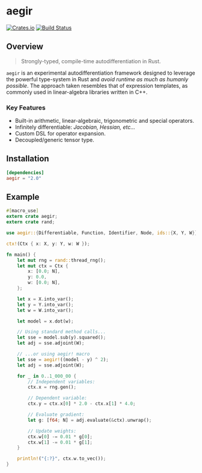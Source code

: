 # aegir

[![Crates.io](https://img.shields.io/crates/v/aegir.svg)](https://crates.io/crates/aegir)
[![Build Status](https://github.com/tspooner/aegir/actions/workflows/rust.yml/badge.svg)](https://github.com/tspooner/aegir/actions/workflows/rust.yml)

## Overview

> Strongly-typed, compile-time autodifferentiation in Rust.

`aegir` is an experimental autodifferentiation framework designed to leverage
the powerful type-system in Rust and _avoid runtime as much as humanly
possible_. The approach taken resembles that of expression templates, as
commonly used in linear-algebra libraries written in C++.

### Key Features
- Built-in arithmetic, linear-algebraic, trigonometric and special operators.
- Infinitely differentiable: _Jacobian, Hessian, etc..._
- Custom DSL for operator expansion.
- Decoupled/generic tensor type.

## Installation

```toml
[dependencies]
aegir = "2.0"
```

## Example

```rust
#[macro_use]
extern crate aegir;
extern crate rand;

use aegir::{Differentiable, Function, Identifier, Node, ids::{X, Y, W}};

ctx!(Ctx { x: X, y: Y, w: W });

fn main() {
    let mut rng = rand::thread_rng();
    let mut ctx = Ctx {
        x: [0.0; N],
        y: 0.0,
        w: [0.0; N],
    };

    let x = X.into_var();
    let y = Y.into_var();
    let w = W.into_var();

    let model = x.dot(w);

    // Using standard method calls...
    let sse = model.sub(y).squared();
    let adj = sse.adjoint(W);

    // ...or using aegir! macro
    let sse = aegir!((model - y) ^ 2);
    let adj = sse.adjoint(W);

    for _ in 0..1_000_00 {
        // Independent variables:
        ctx.x = rng.gen();

        // Dependent variable:
        ctx.y = ctx.x[0] * 2.0 - ctx.x[1] * 4.0;

        // Evaluate gradient:
        let g: [f64; N] = adj.evaluate(&ctx).unwrap();

        // Update weights:
        ctx.w[0] -= 0.01 * g[0];
        ctx.w[1] -= 0.01 * g[1];
    }

    println!("{:?}", ctx.w.to_vec());
}
```
